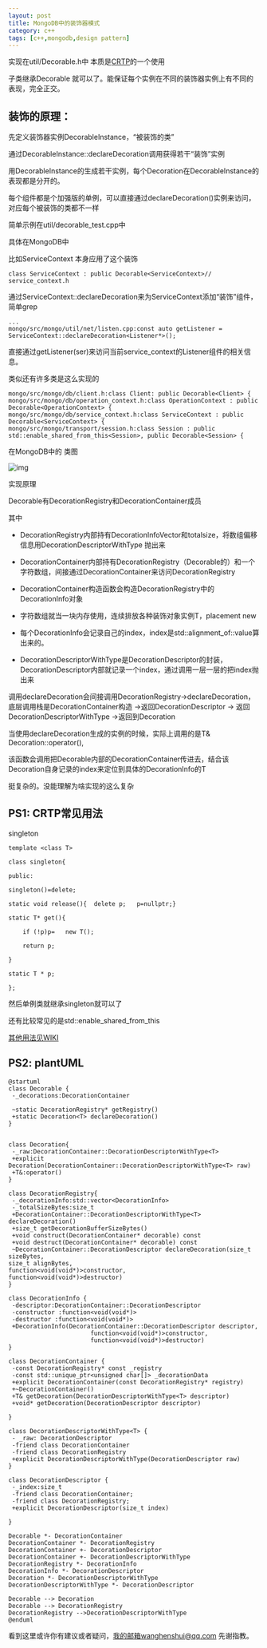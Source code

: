 ```yaml
---
layout: post
title: MongoDB中的装饰器模式
category: c++
tags: [c++,mongodb,design pattern]
---
```

  



实现在util/Decorable.h中 本质是[CRTP](https://en.wikipedia.org/wiki/Curiously_recurring_template_pattern)的一个使用

子类继承Decorable<T> 就可以了。能保证每个实例在不同的装饰器实例上有不同的表现，完全正交。



## 装饰的原理：

先定义装饰器实例DecorableInstance，“被装饰的类”

通过DecorableInstance::declareDecoration<T>调用获得若干“装饰”实例

用DecorableInstance的生成若干实例，每个Decoration在DecorableInstance的表现都是分开的。

每个组件都是个加强版的单例，可以直接通过declareDecoration<T>()实例来访问，对应每个被装饰的类都不一样



简单示例在util/decorable_test.cpp中

具体在MongoDB中

比如ServiceContext 本身应用了这个装饰

```
class ServiceContext : public Decorable<ServiceContext>// service_context.h
```

通过ServiceContext::declareDecoration来为ServiceContext添加“装饰”组件，简单grep

```
...
mongo/src/mongo/util/net/listen.cpp:const auto getListener = ServiceContext::declareDecoration<Listener*>();
```

直接通过getListener(ser)来访问当前service_context的Listener组件的相关信息。



类似还有许多类是这么实现的

```
mongo/src/mongo/db/client.h:class Client: public Decorable<Client> {
mongo/src/mongo/db/operation_context.h:class OperationContext : public Decorable<OperationContext> {
mongo/src/mongo/db/service_context.h:class ServiceContext : public Decorable<ServiceContext> {
mongo/src/mongo/transport/session.h:class Session : public std::enable_shared_from_this<Session>, public Decorable<Session> {
```





在MongoDB中的 类图



![img](https://pic2.zhimg.com/v2-866bbb71139e696c0f98dae75a750141_b.png)







实现原理

Decorable有DecorationRegistry和DecorationContainer成员

其中

- DecorationRegistry内部持有DecorationInfoVector和totalsize，将数组偏移信息用DecorationDescriptorWithType<T> 抛出来
- DecorationContainer内部持有DecorationRegistry（Decorable的）和一个字符数组，间接通过DecorationContainer来访问DecorationRegistry  
- DecorationContainer构造函数会构造DecorationRegistry中的DecorationInfo对象
- 字符数组就当一块内存使用，连续排放各种装饰对象实例T，placement new
- 每个DecorationInfo会记录自己的index，index是std::alignment_of<T>::value算出来的。



- DecorationDescriptorWithType<T>是DecorationDescriptor的封装，DecorationDescriptor内部就记录一个index，通过调用一层一层的把index抛出来



调用declareDecoration会间接调用DecorationRegistry->declareDecoration，底层调用栈是DecorationContainer构造 ->返回DecorationDescriptor -> 返回DecorationDescriptorWithType<T> ->返回到Decoration

当使用declareDecoration生成的实例的时候，实际上调用的是T& Decoration::operator(),

该函数会调用把Decorable内部的DecorationContainer传进去，结合该Decoration自身记录的index来定位到具体的DecorationInfo的T



挺复杂的。没能理解为啥实现的这么复杂



## PS1: CRTP常见用法

singleton

```
template <class T>

class singleton{

public:

singleton()=delete;

static void release(){  delete p;   p=nullptr;}

static T* get(){

    if (!p)p=   new T();    

    return p;

}

static T * p;

};
```

然后单例类就继承singleton<T>就可以了

还有比较常见的是std::enable_shared_from_this 

[其他用法见WIKI](https://en.wikipedia.org/wiki/Curiously_recurring_template_pattern)



## PS2: plantUML

```
@startuml
class Decorable {
 -_decorations:DecorationContainer 

 ~static DecorationRegistry* getRegistry()
 +static Decoration<T> declareDecoration()
}


class Decoration{
 -_raw:DecorationContainer::DecorationDescriptorWithType<T>
 +explicit Decoration(DecorationContainer::DecorationDescriptorWithType<T> raw)
 +T&:operator()
}

class DecorationRegistry{
 -_decorationInfo:std::vector<DecorationInfo>
 -_totalSizeBytes:size_t
 +DecorationContainer::DecorationDescriptorWithType<T> declareDecoration()
 +size_t getDecorationBufferSizeBytes()
 +void construct(DecorationContainer* decorable) const
 +void destruct(DecorationContainer* decorable) const
 ~DecorationContainer::DecorationDescriptor declareDecoration(size_t sizeBytes, 
size_t alignBytes, 
function<void(void*)>constructor, 
function<void(void*)>destructor)
}

class DecorationInfo {
 -descriptor:DecorationContainer::DecorationDescriptor 
 -constructor :function<void(void*)>
 -destructor :function<void(void*)>
 +DecorationInfo(DecorationContainer::DecorationDescriptor descriptor,
                       function<void(void*)>constructor,
                       function<void(void*)>destructor)
}

class DecorationContainer {
 -const DecorationRegistry* const _registry
 -const std::unique_ptr<unsigned char[]> _decorationData
 +explicit DecorationContainer(const DecorationRegistry* registry)
 +~DecorationContainer()
 +T& getDecoration(DecorationDescriptorWithType<T> descriptor)
 +void* getDecoration(DecorationDescriptor descriptor)

}

class DecorationDescriptorWithType<T> {
 - _raw: DecorationDescriptor
 -friend class DecorationContainer
 -friend class DecorationRegistry
 +explicit DecorationDescriptorWithType(DecorationDescriptor raw)
}

class DecorationDescriptor {
 -_index:size_t
 -friend class DecorationContainer;
 -friend class DecorationRegistry;
 +explicit DecorationDescriptor(size_t index)
 
}

Decorable *- DecorationContainer
DecorationContainer *- DecorationRegistry
DecorationContainer +- DecorationDescriptor 
DecorationContainer +- DecorationDescriptorWithType
DecorationRegistry *- DecorationInfo 
DecorationInfo *- DecorationDescriptor 
Decoration *- DecorationDescriptorWithType
DecorationDescriptorWithType *- DecorationDescriptor

Decorable --> Decoration 
Decorable --> DecorationRegistry
DecorationRegistry -->DecorationDescriptorWithType
@enduml
```

看到这里或许你有建议或者疑问，我的邮箱wanghenshui@qq.com 先谢指教。